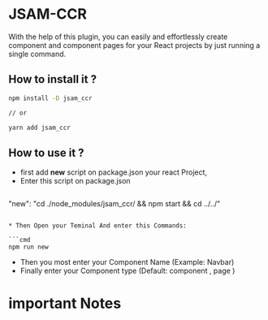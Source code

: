 # JSAM-CCR
With the help of this plugin, you can easily and effortlessly create component and component pages for your React projects by just running a single command.

## How to install it ?
```bash
npm install -D jsam_ccr

// or

yarn add jsam_ccr 
```

## How to use it ?

 - first add **new** script on package.json your react Project,
 - Enter this script on package.json
   ```package.json
  "new": "cd ./node_modules/jsam_ccr/ && npm start && cd ../../"
  ```

* Then Open your Teminal And enter this Commands:

```cmd
  npm run new
```

- Then you most enter your Component Name (Example: Navbar)
- Finally enter your Component type (Default: component , page )

# important Notes 

